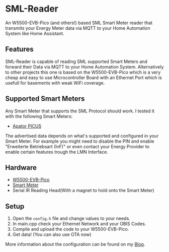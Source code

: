 # SML-Reader

An W5500-EVB-Pico (and others!) based SML Smart Meter reader that transmits your Energy Meter data via MQTT to your Home Automation System like Home Assistant.

## Features

SML-Reader is capable of reading SML supported Smart Meters and forward their Data via MQTT to your Home Automation System. Alternatively to other projects this one is based on the W5500-EVB-Pico which is a very cheap and easy to use Microcontroller Board with an Ethernet Port which is usefull for basements with weak WiFi coverage.

## Supported Smart Meters

Any Smart Meter that supports the SML Protocol should work. I tested it with the following Smart Meters:

- [Apator PICUS](https://www.apator.com/de/produkte/strom/strommessung/moderne-messeinrichtung/picus)

The advertised data depends on what's supported and configured in your Smart Meter. For example you might need to disable the PIN and enable "Erweiterte Betriebsart (InF)" or even contact your Energy Provider to enable certain features trough the LMN Interface.

## Hardware

- [W5500-EVB-Pico](https://docs.wiznet.io/Product/iEthernet/W5500/w5500-evb-pico)
- [Smart Meter](#supported-smart-meters)
- Serial IR Reading Head(With a magnet to hold onto the Smart Meter)

## Setup

1. Open the `config.h` file and change values to your needs.
1. In main.cpp check your Ethernet Network and your OBIS Codes.
1. Compile and upload the code to your W5500-EVB-Pico.
1. Get data! (You can also use OTA now)

More information about the configuration can be found on my [Blog](https://miarecki.eu/posts/ha-sml-electricity-meter/).
